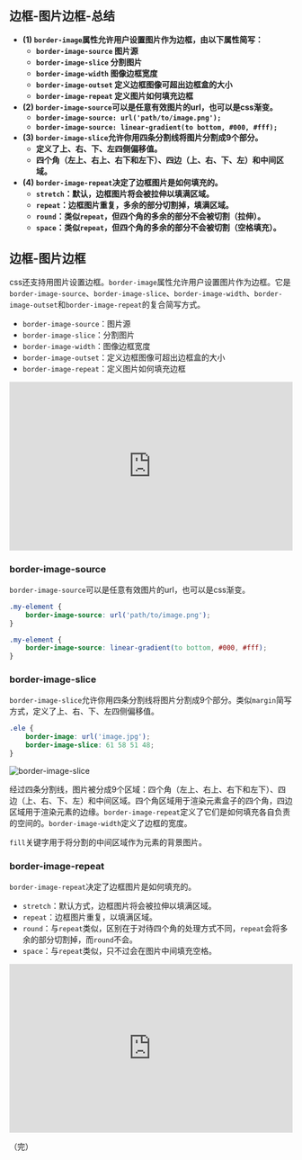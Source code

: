 ## 边框-图片边框-总结

- **(1) `border-image`属性允许用户设置图片作为边框，由以下属性简写：**
  - **`border-image-source`    图片源**
  - **`border-image-slice`    分割图片**
  - **`border-image-width`    图像边框宽度**
  - **`border-image-outset`    定义边框图像可超出边框盒的大小**
  - **`border-image-repeat`    定义图片如何填充边框**
- **(2) `border-image-source`可以是任意有效图片的url，也可以是css渐变。**
  - **`border-image-source: url('path/to/image.png');`**
  - **`border-image-source: linear-gradient(to bottom, #000, #fff);`**
- **(3) `border-image-slice`允许你用四条分割线将图片分割成9个部分。**
  - **定义了上、右、下、左四侧偏移值。**
  - **四个角（左上、右上、右下和左下）、四边（上、右、下、左）和中间区域。**
- **(4) `border-image-repeat`决定了边框图片是如何填充的。**
  - **`stretch`：默认，边框图片将会被拉伸以填满区域。**
  - **`repeat`：边框图片重复，多余的部分切割掉，填满区域。**
  - **`round`：类似`repeat`，但四个角的多余的部分不会被切割（拉伸）。**
  - **`space`：类似`repeat`，但四个角的多余的部分不会被切割（空格填充）。**

## 边框-图片边框

css还支持用图片设置边框。`border-image`属性允许用户设置图片作为边框。它是`border-image-source`、`border-image-slice`、`border-image-width`、`border-image-outset`和`border-image-repeat`的复合简写方式。

- `border-image-source`：图片源
- `border-image-slice`：分割图片
- `border-image-width`：图像边框宽度
- `border-image-outset`：定义边框图像可超出边框盒的大小
- `border-image-repeat`：定义图片如何填充边框

<iframe height="300" style="width: 100%;" scrolling="no" title="014 Border_08" src="https://codepen.io/AhCola/embed/zYwVXjr?default-tab=html%2Cresult" frameborder="no" loading="lazy" allowtransparency="true" allowfullscreen="true">
  See the Pen <a href="https://codepen.io/AhCola/pen/zYwVXjr">
  014 Border_08</a> by Pengfei Wang (<a href="https://codepen.io/AhCola">@AhCola</a>)
  on <a href="https://codepen.io">CodePen</a>.
</iframe>

### border-image-source

`border-image-source`可以是任意有效图片的url，也可以是css渐变。

```css
.my-element {
    border-image-source: url('path/to/image.png');
}

.my-element {
    border-image-source: linear-gradient(to bottom, #000, #fff);
}
```

### border-image-slice

`border-image-slice`允许你用四条分割线将图片分割成9个部分。类似`margin`简写方式，定义了上、右、下、左四侧偏移值。

```css
.ele {
    border-image: url('image.jpg');
    border-image-slice: 61 58 51 48;
}
```

![border-image-slice](https://pengfeiw.github.io/images/blog/129.jpg)

经过四条分割线，图片被分成9个区域：四个角（左上、右上、右下和左下）、四边（上、右、下、左）和中间区域。四个角区域用于渲染元素盒子的四个角，四边区域用于渲染元素的边缘。`border-image-repeat`定义了它们是如何填充各自负责的空间的。`border-image-width`定义了边框的宽度。

`fill`关键字用于将分割的中间区域作为元素的背景图片。

### border-image-repeat

`border-image-repeat`决定了边框图片是如何填充的。

- `stretch`：默认方式，边框图片将会被拉伸以填满区域。
- `repeat`：边框图片重复，以填满区域。
- `round`：与`repeat`类似，区别在于对待四个角的处理方式不同，`repeat`会将多余的部分切割掉，而`round`不会。
- `space`：与`repeat`类似，只不过会在图片中间填充空格。

<iframe height="300" style="width: 100%;" scrolling="no" title="014 Border_09" src="https://codepen.io/AhCola/embed/ZEKdZgQ?default-tab=html%2Cresult" frameborder="no" loading="lazy" allowtransparency="true" allowfullscreen="true">
  See the Pen <a href="https://codepen.io/AhCola/pen/ZEKdZgQ">
  014 Border_09</a> by Pengfei Wang (<a href="https://codepen.io/AhCola">@AhCola</a>)
  on <a href="https://codepen.io">CodePen</a>.
</iframe>

（完）
